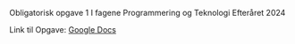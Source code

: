 Obligatorisk opgave 1
I fagene Programmering og Teknologi
Efteråret 2024

Link til Opgave: [Google Docs](https://docs.google.com/document/d/1kBH8y0o0zqKAJJkMvj3e_kfeYc8ka4oDeXYCR4s4tGI/pub)
